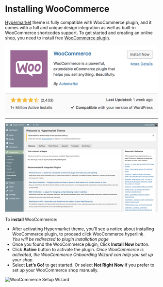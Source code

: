 # Installing WooCommerce

[Hypermarket](https://wordpress.org/themes/hypermarket/) theme is fully compatible with WooCommerce plugin, and it comes with a full and unique design integration as well as built-in WooCommerce shortcodes support.
To get started and creating an online shop, you need to install free [WooCommerce plugin](https://wordpress.org/plugins/woocommerce/).

![Installing WooCommerce](img/installing-woocommerce.png)

<hr/>

![Installing WooCommerce Notice](img/install-woocommerce-notice.png)

To **install** WooCommerce:

* After activating Hypermarket theme, you’ll see a notice about installing WooCommerce plugin, to proceed click WooCommerce hyperlink.<br/>
*You will be redirected to plugin installation page*
* Once you found the WooCommerce plugin, Click **Install Now** button.
* Click **Active** button to activate the plugin.
*Once WooCommerce is activated, the WooCommerce Onboarding Wizard can help you set up your shop.*
* Select **Let’s Go!** to get started. Or select **Not Right Now** if you prefer to set up your WooCommerce shop manually.

![WooCommerce Setup Wizard](img/welcome-screen-for-the-woocommerce-setup-wizard.png.png)
